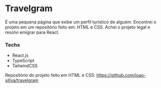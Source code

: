 # Travelgram

É uma pequena página que exibe um perfil turístico de alguém. Encontrei o projeto em um repositório feito em:
HTML e CSS. Achei o projeto legal e resolvi emigrar para React.

### Techs
- React.js
- TypeScript
- TailwindCSS

Repositório do projeto feito em HTML e CSS: https://github.com/joao-sillva/travelgram
